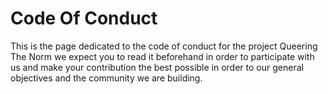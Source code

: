 # Code Of Conduct
This is the page dedicated to the code of conduct for the project Queering The Norm we expect you to read it beforehand in order to participate with us 
and make your contribution the best possible in  order to our general objectives and the community we are building. 
